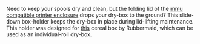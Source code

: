 Need to keep your spools dry and clean, but the folding lid of the [mmu compatible printer enclosure](https://blog.prusa3d.com/mmu2s-printer-enclosure_30215/) drops your dry-box to the ground? This slide-down box-holder keeps the dry-box in place during lid-lifting maintenance. This holder was designed for [this](https://www.amazon.ca/dp/B00BEUDWIC/ref=cm_sw_em_r_mt_dp_U_cDVBDbEDKND4F?tag=1) cereal box by Rubbermaid, which can be used as an individual-roll dry-box.